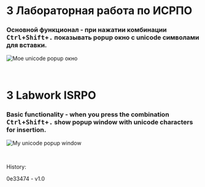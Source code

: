 # 3 Лабораторная работа по ИСРПО

### Основной функционал - при нажатии комбинации <kbd>Ctrl</kbd>+<kbd>Shift</kbd>+<kbd>.</kbd> показывать popup окно с unicode символами для вставки.

![Мое unicode popup окно](http://i.imgur.com/3P9FhlH.png)

<br />

# 3 Labwork ISRPO

### Basic functionality - when you press the combination <kbd>Ctrl</kbd>+<kbd>Shift</kbd>+<kbd>.</kbd> show popup window with unicode characters for insertion.

![My unicode popup window](http://i.imgur.com/3P9FhlH.png)

<br />

History:

0e33474 - v1.0